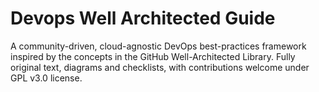 # Devops Well Architected Guide
A community-driven, cloud-agnostic DevOps best-practices framework inspired by the concepts in the GitHub Well-Architected Library. Fully original text, diagrams and checklists, with contributions welcome under GPL v3.0 license.

